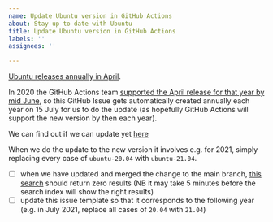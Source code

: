 ```yaml
---
name: Update Ubuntu version in GitHub Actions
about: Stay up to date with Ubuntu
title: Update Ubuntu version in GitHub Actions
labels: ''
assignees: ''

---
```


[Ubuntu releases annually in April](https://wiki.ubuntu.com/Releases).  

In 2020 the GitHub Actions team [supported the April release for that year by mid June](https://github.com/actions/virtual-environments/issues/228#issuecomment-644065532),
so this GitHub Issue gets automatically created annually each year on 15 July for us to do the update (as hopefully
GitHub Actions will support the new version by then each year).  

We can find out if we can update yet [here](https://docs.github.com/en/actions/reference/virtual-environments-for-github-hosted-runners#supported-runners-and-hardware-resources)

When we do the update to the new version it involves e.g. for 2021, simply replacing every case of `ubuntu-20.04` with `ubuntu-21.04`.

- [ ] when we have updated and merged the change to the main branch, [this search](../../search?q=20.04&unscoped_q=20.04)
should return zero results (NB it may take 5 minutes before the search index will show the right results)
- [ ] update this issue template so that it corresponds to the following year (e.g. in July 2021, replace all cases of
`20.04` with `21.04`)
